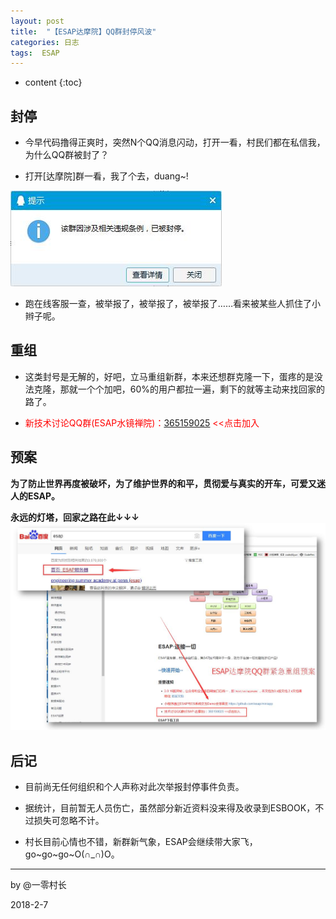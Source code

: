 ```yaml
---
layout: post
title:  "【ESAP达摩院】QQ群封停风波"
categories: 日志
tags:  ESAP
---
```


* content
{:toc}

## 封停
* 今早代码撸得正爽时，突然N个QQ消息闪动，打开一看，村民们都在私信我，为什么QQ群被封了？

* 打开[达摩院]群一看，我了个去，duang~!

![](/img/duang.jpg)

* 跑在线客服一查，被举报了，被举报了，被举报了……看来被某些人抓住了小辫子呢。

## 重组
* 这类封号是无解的，好吧，立马重组新群，本来还想群克隆一下，蛋疼的是没法克隆，那就一个个加吧，60%的用户都拉一遍，剩下的就等主动来找回家的路了。

* <span style="color:red">新技术讨论QQ群(ESAP水镜禅院)：[365159025](http://shang.qq.com/wpa/qunwpa?idkey=130e97346aa11da4690999c9c91e3350e8673cb9c8fcf5df7c8f11d78ee73522) <<点击加入</span>

## 预案
**为了防止世界再度被破坏，为了维护世界的和平，贯彻爱与真实的开车，可爱又迷人的ESAP。**

**永远的灯塔，回家之路在此↓↓↓**
![](/img/findYourWayHome.jpg)

## 后记
* 目前尚无任何组织和个人声称对此次举报封停事件负责。

* 据统计，目前暂无人员伤亡，虽然部分新近资料没来得及收录到ESBOOK，不过损失可忽略不计。

* 村长目前心情也不错，新群新气象，ESAP会继续带大家飞，go~go~go~O(∩_∩)O。

<hr>
by @一零村长

2018-2-7
